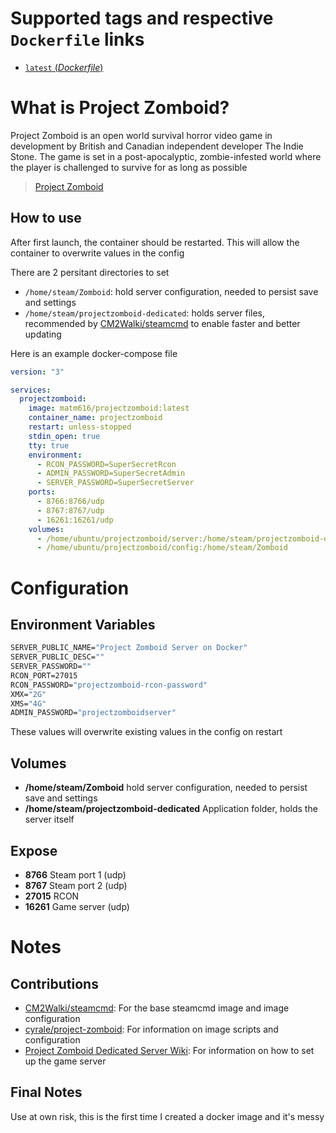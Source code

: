 # Supported tags and respective `Dockerfile` links
-	[`latest` (*Dockerfile*)](https://github.com/matm616/ProjectZomboidServer/blob/master/buster/Dockerfile)


# What is Project Zomboid?
Project Zomboid is an open world survival horror video game in development by British and Canadian independent developer The Indie Stone. The game is set in a post-apocalyptic, zombie-infested world where the player is challenged to survive for as long as possible

>  [Project Zomboid](https://store.steampowered.com/app/108600/Project_Zomboid/)

## How to use
After first launch, the container should be restarted. This will allow the container to overwrite values in the config

There are 2 persitant directories to set
- `/home/steam/Zomboid`: hold server configuration, needed to persist save and settings
- `/home/steam/projectzomboid-dedicated`: holds server files, recommended by [CM2Walki/steamcmd](https://github.com/CM2Walki/steamcmd) to enable faster and better updating

Here is an example docker-compose file
```yaml
version: "3"

services:      
  projectzomboid:
    image: matm616/projectzomboid:latest
    container_name: projectzomboid
    restart: unless-stopped
    stdin_open: true
    tty: true
    environment:
      - RCON_PASSWORD=SuperSecretRcon
      - ADMIN_PASSWORD=SuperSecretAdmin
      - SERVER_PASSWORD=SuperSecretServer
    ports:
      - 8766:8766/udp
      - 8767:8767/udp
      - 16261:16261/udp
    volumes:
      - /home/ubuntu/projectzomboid/server:/home/steam/projectzomboid-dedicated
      - /home/ubuntu/projectzomboid/config:/home/steam/Zomboid
```

# Configuration
## Environment Variables
```dockerfile
SERVER_PUBLIC_NAME="Project Zomboid Server on Docker"
SERVER_PUBLIC_DESC=""
SERVER_PASSWORD=""
RCON_PORT=27015
RCON_PASSWORD="projectzomboid-rcon-password"
XMX="2G"
XMS="4G"
ADMIN_PASSWORD="projectzomboidserver"
```
These values will overwrite existing values in the config on restart

## Volumes
- **/home/steam/Zomboid** hold server configuration, needed to persist save and settings
- **/home/steam/projectzomboid-dedicated** Application folder, holds the server itself

## Expose
- **8766** Steam port 1 (udp)
- **8767** Steam port 2 (udp)
- **27015** RCON
- **16261** Game server (udp)

# Notes
## Contributions
- [CM2Walki/steamcmd](https://github.com/CM2Walki/steamcmd): For the base steamcmd image and image configuration
- [cyrale/project-zomboid](https://github.com/cyrale/project-zomboid): For information on image scripts and configuration
- [Project Zomboid Dedicated Server Wiki](https://pzwiki.net/wiki/Dedicated_Server): For information on how to set up the game server

## Final Notes
Use at own risk, this is the first time I created a docker image and it's messy